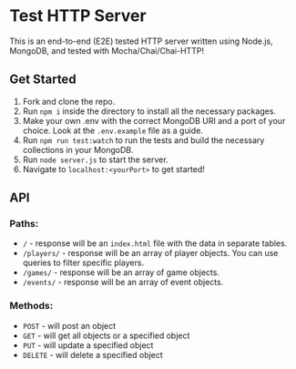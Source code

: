 Test HTTP Server
=====
This is an end-to-end (E2E) tested HTTP server written using Node.js, MongoDB, and tested with Mocha/Chai/Chai-HTTP!

## Get Started
1. Fork and clone the repo.
1. Run `npm i` inside the directory to install all the necessary packages.
1. Make your own .env with the correct MongoDB URI and a port of your choice. Look at the `.env.example` file as a guide.
1. Run `npm run test:watch` to run the tests and build the necessary collections in your MongoDB.
1. Run `node server.js` to start the server.
1. Navigate to `localhost:<yourPort>` to get started!

## API
### Paths:
* `/` - response will be an `index.html` file with the data in separate tables.
* `/players/` - response will be an array of player objects. You can use queries to filter specific players.
* `/games/` - response will be an array of game objects.
* `/events/` - response will be an array of event objects.

### Methods:
* `POST` - will post an object
* `GET` - will get all objects or a specified object
* `PUT` - will update a specified object
* `DELETE` - will delete a specified object